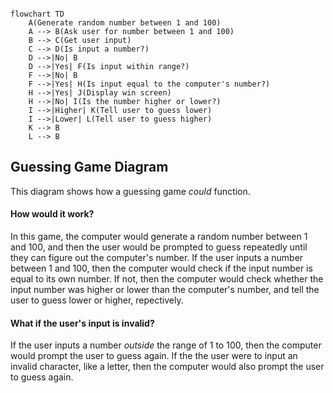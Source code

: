 ```mermaid

flowchart TD
    A(Generate random number between 1 and 100)
    A --> B(Ask user for number between 1 and 100)
    B --> C(Get user input)
    C --> D(Is input a number?)
    D -->|No| B
    D -->|Yes| F(Is input within range?)
    F -->|No| B
    F -->|Yes| H(Is input equal to the computer's number?)
    H -->|Yes| J(Display win screen)
    H -->|No| I(Is the number higher or lower?)
    I -->|Higher| K(Tell user to guess lower)
    I -->|Lower| L(Tell user to guess higher)
    K --> B
    L --> B

```

## Guessing Game Diagram  
This diagram shows how a guessing game *could* function.  
#### How would it work?  
In this game, the computer would generate a random number between 1 and 100, and then the user would be prompted to guess repeatedly until they can figure out the computer's number. If the user inputs a number between 1 and 100, then the computer would check if the input number is equal to its own number. If not, then the computer would check whether the input number was higher or lower than the computer's number, and tell the user to guess lower or higher, repectively.  
#### What if the user's input is invalid?  
If the user inputs a number *outside* the range of 1 to 100, then the computer would prompt the user to guess again. If the the user were to input an invalid character, like a letter, then the computer would also prompt the user to guess again.
